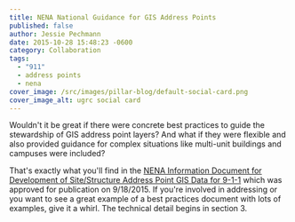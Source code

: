 ```yaml
---
title: NENA National Guidance for GIS Address Points
published: false
author: Jessie Pechmann
date: 2015-10-28 15:48:23 -0600
category: Collaboration
tags:
  - "911"
  - address points
  - nena
cover_image: /src/images/pillar-blog/default-social-card.png
cover_image_alt: ugrc social card
---
```


<p>Wouldn't it be great if there were concrete best practices to guide the stewardship of GIS address point layers? And what if they were flexible and also provided guidance for complex situations like multi-unit buildings and campuses were included? </p>
<p>That's exactly what you'll find in the <a href="https://www.nena.org/?SSAP">NENA Information Document for Development of Site/Structure Address Point GIS Data for 9-1-1</a> which was approved for publication on 9/18/2015. If you're involved in addressing or you want to see a great example of a best practices document with lots of examples, give it a whirl. The technical detail begins in section 3.</p>

